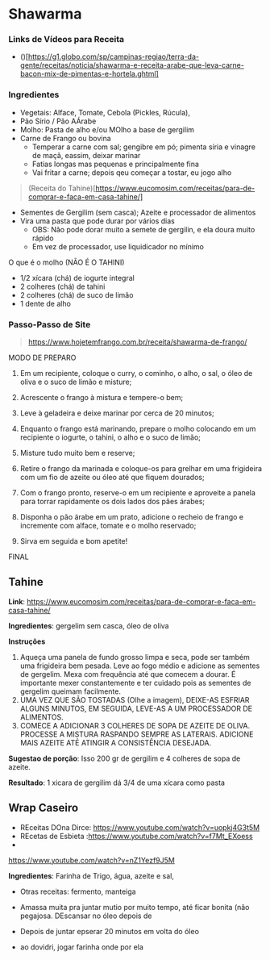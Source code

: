# Shawarma

### Links de Vídeos para Receita

+ ()[https://g1.globo.com/sp/campinas-regiao/terra-da-gente/receitas/noticia/shawarma-e-receita-arabe-que-leva-carne-bacon-mix-de-pimentas-e-hortela.ghtml]


### Ingredientes

+ Vegetais: Alface, Tomate, Cebola (Pickles, Rúcula), 
+ Pão Sírio / Pão AÁrabe
+ Molho: Pasta de alho e/ou MOlho a base de gergilim
+ Carne de Frango ou bovina
  + Temperar a carne com sal; gengibre em pó; pimenta síria e vinagre de maçã, eassim, deixar marinar
  + Fatias longas mas pequenas e principalmente fina
  + Vai fritar a carne; depois qeu começar a tostar, eu jogo alho

> (Receita do Tahine)[https://www.eucomosim.com/receitas/para-de-comprar-e-faca-em-casa-tahine/]
+ Sementes de Gergilim (sem casca); Azeite e processador de alimentos
+ Vira uma pasta que pode durar por vários dias
  - OBS: Nâo pode dorar muito a semete de gergilin, e ela doura muito rápido
  - Em vez de processador, use liquidicador no mínimo


O que é o molho (NÃO É O TAHINI)
+ 1/2 xícara (chá) de iogurte integral
+ 2 colheres (chá) de tahini
+ 2 colheres (chá) de suco de limão
+ 1 dente de alho

### Passo-Passo de Site

> https://www.hojetemfrango.com.br/receita/shawarma-de-frango/

MODO DE PREPARO

1. Em um recipiente, coloque o curry, o cominho, o alho, o sal, o óleo de oliva e o suco de limão e misture;

2. Acrescente o frango à mistura e tempere-o bem;

3. Leve à geladeira e deixe marinar por cerca de 20 minutos;

4. Enquanto o frango está marinando, prepare o molho colocando em um recipiente o iogurte, o tahini, o alho e o suco de limão;

5. Misture tudo muito bem e reserve;

6. Retire o frango da marinada e coloque-os para grelhar em uma frigideira com um fio de azeite ou óleo até que fiquem dourados;

7. Com o frango pronto, reserve-o em um recipiente e aproveite a panela para torrar rapidamente os dois lados dos pães árabes;

8. Disponha o pão árabe em um prato, adicione o recheio de frango e incremente com alface, tomate e o molho reservado;

9. Sirva em seguida e bom apetite!

FINAL

## Tahine

**Link**: https://www.eucomosim.com/receitas/para-de-comprar-e-faca-em-casa-tahine/

**Ingredientes**: gergelim sem casca, óleo de oliva

**Instruções**
1. Aqueça uma panela de fundo grosso limpa e seca, pode ser também uma frigideira bem pesada. Leve ao fogo médio e adicione as sementes de gergelim. Mexa com frequência até que comecem a dourar. É importante mexer constantemente e ter cuidado pois as sementes de gergelim queimam facilmente.
2. UMA VEZ QUE SÃO TOSTADAS (Olhe a imagem), DEIXE-AS ESFRIAR ALGUNS MINUTOS, EM SEGUIDA, LEVE-AS A UM PROCESSADOR DE ALIMENTOS.
3. COMECE A ADICIONAR 3 COLHERES DE SOPA DE AZEITE DE OLIVA. PROCESSE A MISTURA  RASPANDO SEMPRE AS LATERAIS. ADICIONE MAIS AZEITE ATÉ ATINGIR A CONSISTÊNCIA DESEJADA.

**Sugestao de porção**: Isso 200 gr de gergilim e 4 colheres de sopa de azeite.

**Resultado**: 1 xicara de gergilim dá 3/4 de uma xícara como pasta

## Wrap Caseiro

+ REceitas DOna Dirce: https://www.youtube.com/watch?v=uopkj4G3t5M
+ REcetas de Esbieta :https://www.youtube.com/watch?v=f7Mt_EXoess
+ 
https://www.youtube.com/watch?v=nZ1Yezf9J5M

**Ingredientes**: Farinha de Trigo, água, azeite e sal, 
+ Otras receitas: fermento, manteiga

+ Amassa muita pra juntar mutio por muito tempo, até ficar bonita (nâo pegajosa. DEscansar no óleo depois de 
+ Depois de juntar epserar 20 minutos em volta do óleo
+ ao dovidri, jogar farinha onde por ela
